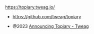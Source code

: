 https://topiary.tweag.io/

- https://github.com/tweag/topiary

- @2023 [Announcing Topiary - Tweag](https://www.tweag.io/blog/2023-03-09-announcing-topiary/)
